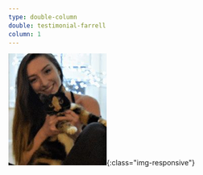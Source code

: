 ```yaml
---
type: double-column
double: testimonial-farrell
column: 1
---
```


![Farrell Headshot](/assets/images/test-farrell-headshot.png){:class="img-responsive"}
